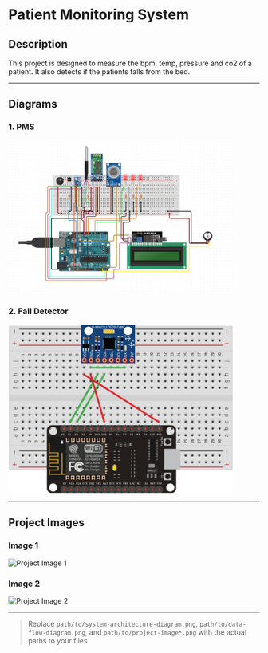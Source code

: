 # Patient Monitoring System

## Description
This project is designed to measure the bpm, temp, pressure and co2 of a patient. It also detects if the patients falls from the bed.

---

## Diagrams

### 1. PMS
<img src="Diagrams/pms.png" alt="PMS" style="width: 450px; height: auto;">

### 2. Fall Detector
<img src="Diagrams/fall_detector.png" alt="Fall Deetctor" style="width: 450px; height: auto;">

---

## Project Images

### Image 1
<img src="Diagrams/project-image1.jpg" alt="Project Image 1" style="width: 450px; height: auto;">

### Image 2
<img src="Diagrams/project-image2.jpg" alt="Project Image 2" style="width: 450px; height: auto;">

---

> Replace `path/to/system-architecture-diagram.png`, `path/to/data-flow-diagram.png`, and `path/to/project-image*.png` with the actual paths to your files.
